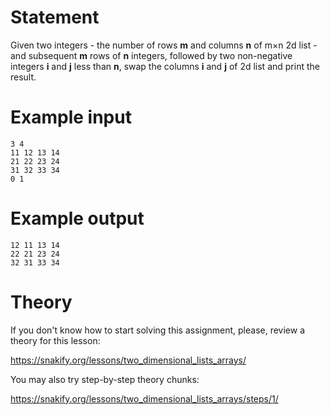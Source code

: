 # Statement

Given two integers - the number of rows **m** and columns **n** of m×n 2d list - and subsequent **m** rows of **n** integers, followed by two non-negative integers **i** and **j** less than **n**, swap the columns **i** and **j** of 2d list and print the result.

# Example input

```
3 4
11 12 13 14
21 22 23 24
31 32 33 34
0 1
```

# Example output

```
12 11 13 14
22 21 23 24
32 31 33 34
```

# Theory

If you don't know how to start solving this assignment, please, review a theory for this lesson:

https://snakify.org/lessons/two_dimensional_lists_arrays/  


You may also try step-by-step theory chunks:

https://snakify.org/lessons/two_dimensional_lists_arrays/steps/1/